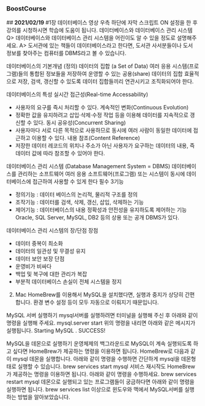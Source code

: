 ### BoostCourse

##<b> 2021/02/19</b>
#1장
데이터베이스
영상 우측 하단에 자막 스크립트 ON 설정을 한 후 강의를 시청하시면 학습에 도움이 됩니다.
데이터베이스와 데이터베이스 관리 시스템
Q> 데이터베이스와 데이터베이스 관리 시스템을 어린이도 알 수 있을 정도로 설명해주세요.
A> 도서관에 있는 책들이 데이터베이스라고 한다면, 도서관 사서분들이나 도서 정보를 찾아주는 컴퓨터를 DBMS라고 볼 수 있습니다.

데이터베이스의 기본개념 (정의)
데이터의 집합 (a Set of Data)
여러 응용 시스템(프로그램)들의 통합된 정보들을 저장하여 운영할 수 있는 공용(share) 데이터의 집합
효율적으로 저장, 검색, 갱신할 수 있도록 데이터 집합들끼리 연관시키고 조직화되어야 한다.

데이터베이스의 특성
실시간 접근성(Real-time Accessability)
- 사용자의 요구를 즉시 처리할 수 있다.
계속적인 변화(Continuous Evolution)
- 정확한 값을 유지하려고 삽입·삭제·수정 작업 등을 이용해 데이터를 지속적으로 갱신할 수 있다.
동시 공유성(Concurrent Sharing)
- 사용자마다 서로 다른 목적으로 사용하므로 동시에 여러 사람이 동일한 데이터에 접근하고 이용할 수 있다.
내용 참조(Content Reference)
- 저장한 데이터 레코드의 위치나 주소가 아닌 사용자가 요구하는 데이터의 내용, 즉 데이터 값에 따라 참조할 수 있어야 한다.

데이터베이스 관리 시스템 (Database Management System = DBMS)
데이터베이스를 관리하는 소프트웨어
여러 응용 소프트웨어(프로그램) 또는 시스템이 동시에 데이터베이스에 접근하여 사용할 수 있게 한다
필수 3기능
- 정의기능 :  데이터 베이스의 논리적, 물리적 구조를 정의
- 조작기능 : 데이터를 검색, 삭제, 갱신, 삽입, 삭제하는 기능
- 제어기능 :  데이터베이스의 내용 정확성과 안전성을 유지하도록 제어하는 기능
Oracle, SQL Server, MySQL, DB2 등의 상용 또는 공개 DBMS가 있다.
    
데이터베이스 관리 시스템의 장/단점
장점
- 데이터 중복이 최소화
- 데이터의 일관성 및 무결성 유지 
- 데이터 보안 보장
단점
- 운영비가 비싸다
- 백업 및 복구에 대한 관리가 복잡
- 부분적 데이터베이스 손실이 전체 시스템을 정지

2. Mac
HomeBrew를 이용해서 MySQL을 설치했다면, 실행과 중지가 상당히 간편합니다.
환경 변수 설정 등이 모두 자동으로 이뤄지기 때문입니다.

MySQL 서버 실행하기
mysql서버를 실행하려면 터미널을 실행해 주신 후 아래와 같이 명령을 실행해 주세요.
 mysql.server start
위의 명령을 내리면 아래와 같은 메시지가 실행됩니다.
Starting MySQL
. SUCCESS!
 
MySQL을 데몬으로 실행하기
운영체제의 백그라운드로 MySQL이 계속 실행되도록 하고 싶다면 HomeBrew가 제공하는 명령을 이용하면 됩니다.
HomeBrew로 다음과 같이 mysql 데몬을 실행합니다.
아래와 같이 명령을 수행하면 간단하게 mysql을 데몬형태로 실행할 수 있습니다.
brew services start mysql
 서비스 재시작도 HomeBrew가 제공하는 명령을 이용하면 됩니다.
아래와 같이 명령을 수행하세요.
brew services restart mysql
 데몬으로 실행되고 있는 프로그램들이 궁금하다면 아래와 같이 명령을 실행하면 됩니다.
brew services list
이상으로 윈도우와 맥에서 MySQL서버를 실행하는 방법을 알아보았습니다.
